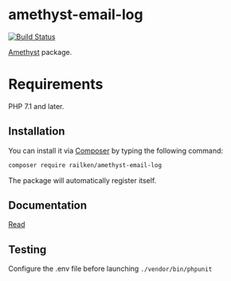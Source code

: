 # amethyst-email-log

[![Build Status](https://travis-ci.org/railken/amethyst-email-log.svg?branch=master)](https://travis-ci.org/railken/amethyst-email-log)

[Amethyst](https://github.com/railken/amethyst) package.

# Requirements

PHP 7.1 and later.

## Installation

You can install it via [Composer](https://getcomposer.org/) by typing the following command:

```bash
composer require railken/amethyst-email-log
```

The package will automatically register itself.

## Documentation

[Read](docs/index.md)

## Testing

Configure the .env file before launching `./vendor/bin/phpunit`
